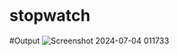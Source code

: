 # stopwatch

#Output
![Screenshot 2024-07-04 011733](https://github.com/sameeryengade03/stopwatch/assets/119597362/7778f372-427e-4a64-8e12-047d0a1cea3f)
